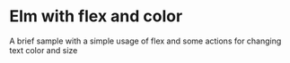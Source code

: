# Elm with flex and color

A brief sample with a simple usage of flex and some actions for changing text color and size
